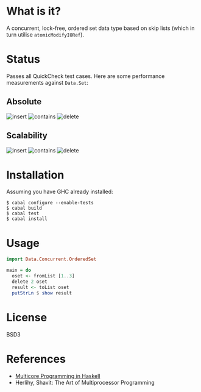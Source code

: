 # What is it?

A concurrent, lock-free, ordered set data type based on skip lists (which in
turn utilise `atomicModifyIORef`).


# Status

Passes all QuickCheck test cases.  Here are some performance measurements against `Data.Set`:

## Absolute

![insert](http://adaszko.github.io/concurrent-ordered-set/artifacts/insert-comparison.svg "insert")
![contains](http://adaszko.github.io/concurrent-ordered-set/artifacts/contains-comparison.svg "contains")
![delete](http://adaszko.github.io/concurrent-ordered-set/artifacts/delete-comparison.svg "delete")


## Scalability

![insert](http://adaszko.github.io/concurrent-ordered-set/artifacts/insert-scalability.svg "insert")
![contains](http://adaszko.github.io/concurrent-ordered-set/artifacts/contains-scalability.svg "contains")
![delete](http://adaszko.github.io/concurrent-ordered-set/artifacts/delete-scalability.svg "delete")


# Installation

Assuming you have GHC already installed:

    $ cabal configure --enable-tests
    $ cabal build
    $ cabal test
    $ cabal install


# Usage

```haskell
import Data.Concurrent.OrderedSet

main = do
  oset <- fromList [1..3]
  delete 2 oset
  result <- toList oset
  putStrLn $ show result
```


# License

BSD3


# References

* [Multicore Programming in Haskell](http://www.infoq.com/presentations/Multicore-Programming-in-Haskell)
* Herlihy, Shavit: The Art of Multiprocessor Programming
